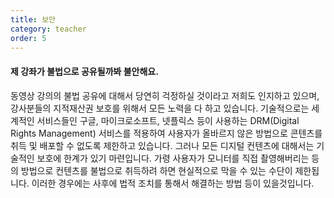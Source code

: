 ```yaml
---
title: 보안
category: teacher
order: 5
---
```

#### 제 강좌가 불법으로 공유될까봐 불안해요.

동영상 강의의 불법 공유에 대해서 당연히 걱정하실 것이라고 저희도 인지하고 있으며, 강사분들의 지적재산권 보호를 위해서 모든 노력을 다 하고 있습니다. 기술적으로는 세계적인 서비스들인 구글, 마이크로소프트, 넷플릭스 등이 사용하는 DRM(Digital Rights Management) 서비스를 적용하여 사용자가 올바르지 않은 방법으로 콘텐츠를 취득 및 배포할 수 없도록 제한하고 있습니다. 그러나 모든 디지털 컨텐츠에 대해서는 기술적인 보호에 한계가 있기 마련입니다. 가령 사용자가 모니터를 직접 촬영해버리는 등의 방법으로 컨텐츠를 불법으로 취득하려 하면 현실적으로 막을 수 있는 수단이 제한됩니다. 이러한 경우에는 사후에 법적 조치를 통해서 해결하는 방법 등이 있을것입니다.
